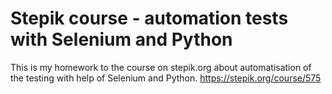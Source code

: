 # Stepik course - automation tests with Selenium and Python
 This is my homework to the course on stepik.org about automatisation of the testing with help of Selenium and Python.
 https://stepik.org/course/575

